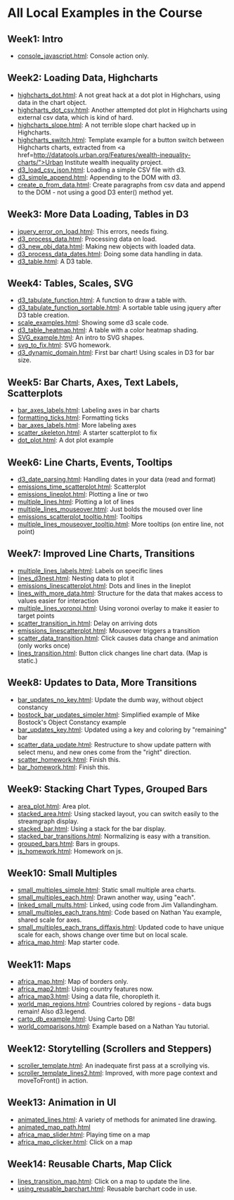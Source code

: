 
# All Local Examples in the Course

## Week1: Intro

* [console_javascript.html](Week1/console_javascript.html): Console action only.

## Week2: Loading Data, Highcharts

* [highcharts_dot.html](Week2/highcharts_dot.html): A not great hack at a dot plot in Highchars, using data in the chart object.
* [highcharts_dot_csv.html](Week2/highcharts_dot_csv.html): Another attempted dot plot in Highcharts using external csv data, which is kind of hard.
* [highcharts_slope.html](Week2/highcharts_slope.html): A not terrible slope chart hacked up in Highcharts.
* [highcharts_switch.html](Week2/highcharts_switch.html): Template example for a button switch between Highcharts charts, extracted from <a href=http://datatools.urban.org/Features/wealth-inequality-charts/">Urban Institute wealth inequality project.</a>
* [d3_load_csv_json.html](Week2/d3_load_csv_json.html): Loading a simple CSV file with d3.
* [d3_simple_append.html](Week2/d3_simple_append.html): Appending to the DOM with d3.
* [create_p_from_data.html](Week2/create_p_from_data.html): Create paragraphs from csv data and append to the DOM - not using a good D3 enter() method yet.


## Week3: More Data Loading, Tables in D3

* [jquery_error_on_load.html](Week3/jquery_error_on_load.html): This errors, needs fixing.
* [d3_process_data.html](Week3/d3_process_data.html): Processing data on load.
* [d3_new_obj_data.html](Week3/d3_new_obj_data.html): Making new objects with loaded data.
* [d3_process_data_dates.html](Week3/d3_process_data_dates.html): Doing some data handling in data.
* [d3_table.html](Week3/d3_table.html): A D3 table.


## Week4: Tables, Scales, SVG

* [d3_tabulate_function.html](Week4/d3_tabulate_function.html): A function to draw a table with.
* [d3_tabulate_function_sortable.html](Week4/d3_tabulate_function_sortable.html): A sortable table using jquery after D3 table creation.
* [scale_examples.html](Week4/scale_examples.html): Showing some d3 scale code.
* [d3_table_heatmap.html](Week4/d3_table_heatmap.html): A table with a color heatmap shading.
* [SVG_example.html](Week4/SVG_example.html): An intro to SVG shapes.
* [svg_to_fix.html](Week4/svg_to_fix.html): SVG homework.
* [d3_dynamic_domain.html](Week4/d3_dynamic_domain.html): First bar chart! Using scales in D3 for bar size.


## Week5: Bar Charts, Axes, Text Labels, Scatterplots

* [bar_axes_labels.html](Week5/bar_axes_labels.html): Labeling axes in bar charts
* [formatting_ticks.html](Week5/formatting_ticks.html): Formatting ticks
* [bar_axes_labels.html](Week5/bar_axes_labels.html): More labeling axes
* [scatter_skeleton.html](Week5/scatter_skeleton.html): A starter scatterplot to fix
* [dot_plot.html](dot_plot.html): A dot plot example


## Week6: Line Charts, Events, Tooltips

* [d3_date_parsing.html](Week6/d3_date_parsing.html): Handling dates in your data (read and format)
* [emissions_time_scatterplot.html](Week6/emissions_time_scatterplot.html): Scatterplot
* [emissions_lineplot.html](Week6/emissions_lineplot.html): Plotting a line or two
* [multiple_lines.html](Week6/multiple_lines.html): Plotting a lot of lines
* [multiple_lines_mouseover.html](Week6/multiple_lines_mouseover.html): Just bolds the moused over line
* [emissions_scatterplot_tooltip.html](Week6/emissions_scatterplot_tooltip.html): Tooltips
* [multiple_lines_mouseover_tooltip.html](Week6/multiple_lines_mouseover_tooltip.html): More tooltips (on entire line, not point)



## Week7: Improved Line Charts, Transitions

* [multiple_lines_labels.html](Week7/multiple_lines_labels.html): Labels on specific lines
* [lines_d3nest.html](Week7lines_d3nest.html): Nesting data to plot it
* [emissions_linescatterplot.html](Week7/emissions_linescatterplot.html): Dots and lines in the lineplot
* [lines_with_more_data.html](Week7/lines_with_more_data.html): Structure for the data that makes access to values easier for interaction
* [multiple_lines_voronoi.html](Week7/multiple_lines_voronoi.html): Using voronoi overlay to make it easier to target points
* [scatter_transition_in.html](Week7/scatter_transition_in.html): Delay on arriving dots
* [emissions_linescatterplot.html](Week7/emissions_linescatterplot.html): Mouseover triggers a transition
* [scatter_data_transition.html](Week7/scatter_data_transition.html): Click causes data change and animation (only works once)
* [lines_transition.html](Week7/lines_transition.html): Button click changes line chart data. (Map is static.)


## Week8: Updates to Data, More Transitions

* [bar_updates_no_key.html](Week8/bar_updates_no_key.html): Update the dumb way, without object constancy
* [bostock_bar_updates_simpler.html](Week8/bostock_bar_updates_simpler.html): Simplified example of Mike Bostock's Object Constancy example
* [bar_updates_key.html](Week8/bars_updates_key.html): Updated using a key and coloring by "remaining" bar
* [scatter_data_update.html](Week8/scatter_data_update.html): Restructure to show update pattern with select menu, and new ones come from the "right" direction.
* [scatter_homework.html](Week8/scatter_homework.html): Finish this.
* [bar_homework.html](Week8/bar_homework.html): Finish this.


## Week9: Stacking Chart Types, Grouped Bars

* [area_plot.html](Week9/area_plot.html): Area plot.
* [stacked_area.html](Week9/stacked_area.html): Using stacked layout, you can switch easily to the streamgraph display.
* [stacked_bar.html](Week9/stacked_bar.html): Using a stack for the bar display.
* [stacked_bar_transitions.html](Week9/stacked_bar_transitions.html): Normalizing is easy with a transition.
* [grouped_bars.html](Week9/grouped_bars.html): Bars in groups.
* [js_homework.html](Week9/js_homework.html): Homework on js.


## Week10: Small Multiples

* [small_multiples_simple.html](Week10/small_multiples_simple.html): Static small multiple area charts.
* [small_multiples_each.html](Week10/small_multiples_each.html): Drawn another way, using "each".
* [linked_small_mults.html](Week10/linked_small_mults.html): Linked, using code from Jim Vallandingham.
* [small_multiples_each_trans.html](Week10/small_multiples_each_trans.html): Code based on Nathan Yau example, shared scale for axes.
* [small_multiples_each_trans_diffaxis.html](Week10/small_multiples_each_trans_diffaxis.html): Updated code to have unique scale for each, shows change over time but on local scale.
* [africa_map.html](Week10/africa_map.html): Map starter code.


## Week11: Maps

* [africa_map.html](Week11/africa_map.html): Map of borders only.
* [africa_map2.html](Week11/africa_map2.html): Using country features now.
* [africa_map3.html](Week11/africa_map3.html): Using a data file, choropleth it.
* [world_map_regions.html](word_map_regions.html): Countries colored by regions - data bugs remain! Also d3.legend.
* [carto_db_example.html](carto_db_example.html): Using Carto DB!
* [world_comparisons.html](Week11/world_comparisons.html): Example based on a Nathan Yau tutorial.


## Week12: Storytelling (Scrollers and Steppers)

* [scroller_template.html](Week12/scroller_template.html): An inadequate first pass at a scrollying vis.
* [scroller_template_lines2.html](Week12/scroller_template_lines2.html): Improved, with more page context and moveToFront() in action.


## Week13: Animation in UI

* [animated_lines.html](Week13/animated_lines.html): A variety of methods for animated line drawing.
* [animated_map_path.html](Week13/animated_map_path.html)
* [africa_map_slider.html](Week13/africa_map_slider.html): Playing time on a map
* [africa_map_clicker.html](africa_map_clicker.html): Click on a map


## Week14: Reusable Charts, Map Click

* [lines_transition_map.html](Week14/lines_transition_map.html): Click on a map to update the line.
* [using_reusable_barchart.html](Week14/using_reusable_barchart.html): Reusable barchart code in use.


